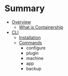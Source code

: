 # Summary

* [Overview](README.md)
   * [What is Containership](what_is_containership.md)
* [CLI](client/README.md)
   * [Installation](client/installation.md)
   * [Commands](client/commands.md)
       * configure
       * plugin
       * machine
       * app
       * backup

